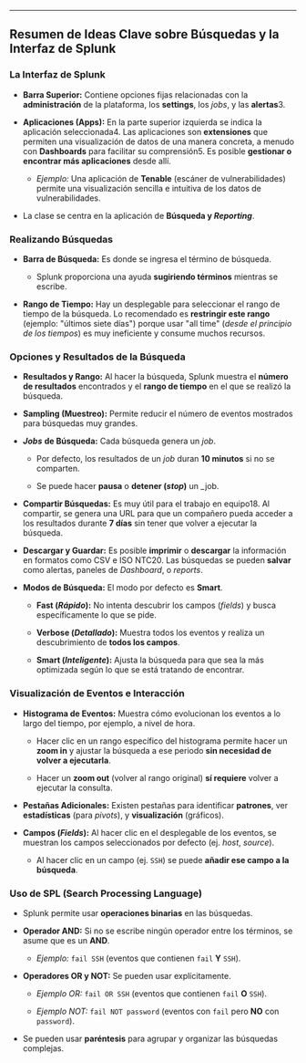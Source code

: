 
---

## Resumen de Ideas Clave sobre Búsquedas y la Interfaz de Splunk

### La Interfaz de Splunk

- **Barra Superior:** Contiene opciones fijas relacionadas con la **administración** de la plataforma, los **settings**, los _jobs_, y las **alertas**3.
    
- **Aplicaciones (Apps):** En la parte superior izquierda se indica la aplicación seleccionada4. Las aplicaciones son **extensiones** que permiten una visualización de datos de una manera concreta, a menudo con **Dashboards** para facilitar su comprensión5. Es posible **gestionar o encontrar más aplicaciones** desde allí.
    
    - _Ejemplo:_ Una aplicación de **Tenable** (escáner de vulnerabilidades) permite una visualización sencilla e intuitiva de los datos de vulnerabilidades.
        
- La clase se centra en la aplicación de **Búsqueda y _Reporting_**.
### Realizando Búsquedas

- **Barra de Búsqueda:** Es donde se ingresa el término de búsqueda.
    
    - Splunk proporciona una ayuda **sugiriendo términos** mientras se escribe.
        
- **Rango de Tiempo:** Hay un desplegable para seleccionar el rango de tiempo de la búsqueda. Lo recomendado es **restringir este rango** (ejemplo: "últimos siete días") porque usar "all time" (_desde el principio de los tiempos_) es muy ineficiente y consume muchos recursos.
    
### Opciones y Resultados de la Búsqueda

- **Resultados y Rango:** Al hacer la búsqueda, Splunk muestra el **número de resultados** encontrados y el **rango de tiempo** en el que se realizó la búsqueda.
    
- **Sampling (Muestreo):** Permite reducir el número de eventos mostrados para búsquedas muy grandes.
    
- **_Jobs_** **de Búsqueda:** Cada búsqueda genera un _job_.
    
    - Por defecto, los resultados de un _job_ duran **10 minutos** si no se comparten.
        
    - Se puede hacer **pausa** o **detener (_stop_)** un _job.
        
- **Compartir Búsquedas:** Es muy útil para el trabajo en equipo18. Al compartir, se genera una URL para que un compañero pueda acceder a los resultados durante **7 días** sin tener que volver a ejecutar la búsqueda.
    
- **Descargar y Guardar:** Es posible **imprimir** o **descargar** la información en formatos como CSV e ISO NTC20. Las búsquedas se pueden **salvar** como alertas, paneles de _Dashboard_, o _reports_.
    
- **Modos de Búsqueda:** El modo por defecto es **Smart**.
    
    - **Fast (_Rápido_):** No intenta descubrir los campos (_fields_) y busca específicamente lo que se pide.
        
    - **Verbose (_Detallado_):** Muestra todos los eventos y realiza un descubrimiento de **todos los campos**.
        
    - **Smart (_Inteligente_):** Ajusta la búsqueda para que sea la más optimizada según lo que se está tratando de encontrar.
        

### Visualización de Eventos e Interacción

- **Histograma de Eventos:** Muestra cómo evolucionan los eventos a lo largo del tiempo, por ejemplo, a nivel de hora.
    
    - Hacer clic en un rango específico del histograma permite hacer un **zoom in** y ajustar la búsqueda a ese periodo **sin necesidad de volver a ejecutarla**.
        
    - Hacer un **zoom out** (volver al rango original) **sí requiere** volver a ejecutar la consulta.
        
- **Pestañas Adicionales:** Existen pestañas para identificar **patrones**, ver **estadísticas** (para _pivots_), y **visualización** (gráficos).
    
- **Campos (_Fields_):** Al hacer clic en el desplegable de los eventos, se muestran los campos seleccionados por defecto (ej. _host_, _source_).
    
    - Al hacer clic en un campo (ej. `SSH`) se puede **añadir ese campo a la búsqueda**.
        

### Uso de SPL (Search Processing Language)

- Splunk permite usar **operaciones binarias** en las búsquedas.
    
- **Operador AND:** Si no se escribe ningún operador entre los términos, se asume que es un **AND**.
    
    - _Ejemplo:_ `fail SSH` (eventos que contienen `fail` **Y** `SSH`).
        
- **Operadores OR y NOT:** Se pueden usar explícitamente.
    
    - _Ejemplo OR:_ `fail OR SSH` (eventos que contienen `fail` **O** `SSH`).
        
    - _Ejemplo NOT:_ `fail NOT password` (eventos con `fail` pero **NO** con `password`).
        
- Se pueden usar **paréntesis** para agrupar y organizar las búsquedas complejas.
    

